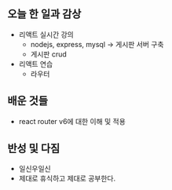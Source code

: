## 오늘 한 일과 감상

- 리액트 실시간 강의
  - nodejs, express, mysql -> 게시판 서버 구축
  - 게시판 crud
- 리액트 연습
  - 라우터

## 배운 것들

- react router v6에 대한 이해 및 적용

## 반성 및 다짐

- 일신우일신
- 제대로 휴식하고 제대로 공부한다.
